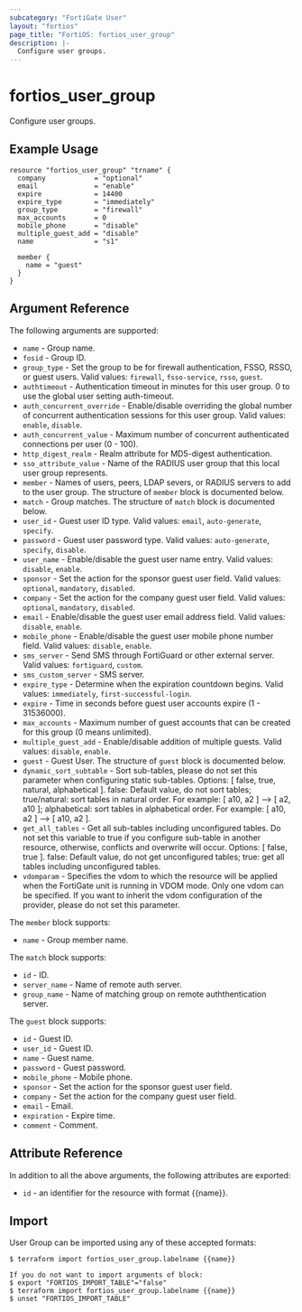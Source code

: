 ```yaml
---
subcategory: "FortiGate User"
layout: "fortios"
page_title: "FortiOS: fortios_user_group"
description: |-
  Configure user groups.
---
```


# fortios_user_group
Configure user groups.

## Example Usage

```hcl
resource "fortios_user_group" "trname" {
  company            = "optional"
  email              = "enable"
  expire             = 14400
  expire_type        = "immediately"
  group_type         = "firewall"
  max_accounts       = 0
  mobile_phone       = "disable"
  multiple_guest_add = "disable"
  name               = "s1"

  member {
    name = "guest"
  }
}
```

## Argument Reference

The following arguments are supported:

* `name` - Group name.
* `fosid` - Group ID.
* `group_type` - Set the group to be for firewall authentication, FSSO, RSSO, or guest users. Valid values: `firewall`, `fsso-service`, `rsso`, `guest`.
* `authtimeout` - Authentication timeout in minutes for this user group. 0 to use the global user setting auth-timeout.
* `auth_concurrent_override` - Enable/disable overriding the global number of concurrent authentication sessions for this user group. Valid values: `enable`, `disable`.
* `auth_concurrent_value` - Maximum number of concurrent authenticated connections per user (0 - 100).
* `http_digest_realm` - Realm attribute for MD5-digest authentication.
* `sso_attribute_value` - Name of the RADIUS user group that this local user group represents.
* `member` - Names of users, peers, LDAP severs, or RADIUS servers to add to the user group. The structure of `member` block is documented below.
* `match` - Group matches. The structure of `match` block is documented below.
* `user_id` - Guest user ID type. Valid values: `email`, `auto-generate`, `specify`.
* `password` - Guest user password type. Valid values: `auto-generate`, `specify`, `disable`.
* `user_name` - Enable/disable the guest user name entry. Valid values: `disable`, `enable`.
* `sponsor` - Set the action for the sponsor guest user field. Valid values: `optional`, `mandatory`, `disabled`.
* `company` - Set the action for the company guest user field. Valid values: `optional`, `mandatory`, `disabled`.
* `email` - Enable/disable the guest user email address field. Valid values: `disable`, `enable`.
* `mobile_phone` - Enable/disable the guest user mobile phone number field. Valid values: `disable`, `enable`.
* `sms_server` - Send SMS through FortiGuard or other external server. Valid values: `fortiguard`, `custom`.
* `sms_custom_server` - SMS server.
* `expire_type` - Determine when the expiration countdown begins. Valid values: `immediately`, `first-successful-login`.
* `expire` - Time in seconds before guest user accounts expire (1 - 31536000).
* `max_accounts` - Maximum number of guest accounts that can be created for this group (0 means unlimited).
* `multiple_guest_add` - Enable/disable addition of multiple guests. Valid values: `disable`, `enable`.
* `guest` - Guest User. The structure of `guest` block is documented below.
* `dynamic_sort_subtable` - Sort sub-tables, please do not set this parameter when configuring static sub-tables. Options: [ false, true, natural, alphabetical ]. false: Default value, do not sort tables; true/natural: sort tables in natural order. For example: [ a10, a2 ] --> [ a2, a10 ]; alphabetical: sort tables in alphabetical order. For example: [ a10, a2 ] --> [ a10, a2 ].
* `get_all_tables` - Get all sub-tables including unconfigured tables. Do not set this variable to true if you configure sub-table in another resource, otherwise, conflicts and overwrite will occur. Options: [ false, true ]. false: Default value, do not get unconfigured tables; true: get all tables including unconfigured tables. 
* `vdomparam` - Specifies the vdom to which the resource will be applied when the FortiGate unit is running in VDOM mode. Only one vdom can be specified. If you want to inherit the vdom configuration of the provider, please do not set this parameter.

The `member` block supports:

* `name` - Group member name.

The `match` block supports:

* `id` - ID.
* `server_name` - Name of remote auth server.
* `group_name` - Name of matching group on remote auththentication server.

The `guest` block supports:

* `id` - Guest ID.
* `user_id` - Guest ID.
* `name` - Guest name.
* `password` - Guest password.
* `mobile_phone` - Mobile phone.
* `sponsor` - Set the action for the sponsor guest user field.
* `company` - Set the action for the company guest user field.
* `email` - Email.
* `expiration` - Expire time.
* `comment` - Comment.


## Attribute Reference

In addition to all the above arguments, the following attributes are exported:
* `id` - an identifier for the resource with format {{name}}.

## Import

User Group can be imported using any of these accepted formats:
```
$ terraform import fortios_user_group.labelname {{name}}

If you do not want to import arguments of block:
$ export "FORTIOS_IMPORT_TABLE"="false"
$ terraform import fortios_user_group.labelname {{name}}
$ unset "FORTIOS_IMPORT_TABLE"
```
